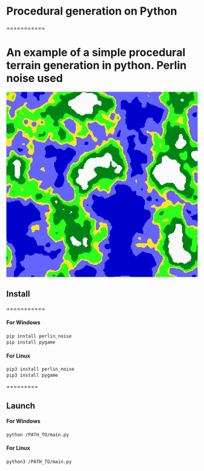 # Procedural generation on Python
===========

An example of a simple procedural terrain generation in python. Perlin noise used
===========
![Preview](https://github.com/Lolaperez2020/Procedural_generation_on_Python/blob/main/img/preview.png "icon")

## Install
===========
#### For Windows
```
pip install perlin_noise
pip install pygame
```
#### For Linux
```
pip3 install perlin_noise
pip3 install pygame
```
=========
## Launch
#### For Windows
```
python /PATH_TO/main.py
```
#### For Linux
```
python3 /PATH_TO/main.py
```
